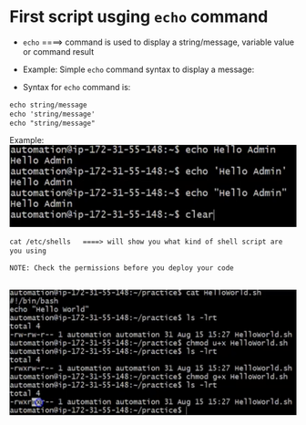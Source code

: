 # First script usging `echo` command

- `echo` ====> command is used to display a string/message, variable value or command result

- Example: Simple `echo` command syntax to display a message:
- Syntax for `echo` command is:
```
echo string/message
echo 'string/message'
echo "string/message"
```
Example:
  <br> ![image](../images/91.png)

```
cat /etc/shells   ====> will show you what kind of shell script are you using
```
```
NOTE: Check the permissions before you deploy your code
```
  <br> ![image](../images/92.png)
